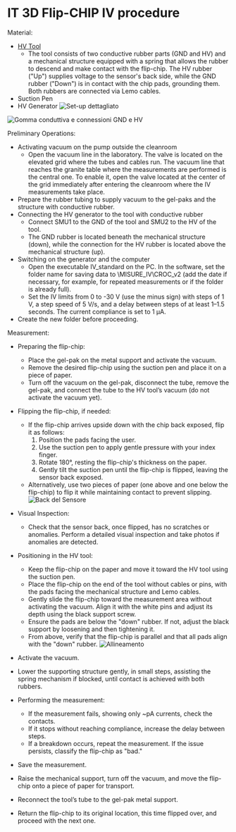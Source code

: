 # **IT 3D Flip-CHIP IV procedure**

Material:

* [HV Tool](https://indico.cern.ch/event/1468581/contributions/6188526/attachments/2954303/5194113/HV_Tool.pdf)
    * The tool consists of two conductive rubber parts (GND and HV) and a mechanical structure equipped with a spring that allows the rubber to descend and make contact with the flip-chip. The HV rubber ("Up") supplies voltage to the sensor's back side, while the GND rubber ("Down") is in contact with the chip pads, grounding them. Both rubbers are connected via Lemo cables.
* Suction Pen
* HV Generator
![Set-up dettagliato](https://codimd.web.cern.ch/uploads/upload_133b902f648598805a45c5416e51b7a8.png)

![Gomma conduttiva e connessioni GND e HV](https://codimd.web.cern.ch/uploads/upload_a809b5407b6fef66fd2409d200d46af1.png)

Preliminary Operations:
* Activating vacuum on the pump outside the cleanroom
    * Open the vacuum line in the laboratory. The valve is located on the elevated grid where the tubes and cables run. The vacuum line that reaches the granite table where the measurements are performed is the central one. To enable it, open the valve located at the center of the grid immediately after entering the cleanroom where the IV measurements take place.
* Prepare the rubber tubing to supply vacuum to the gel-paks and the structure with conductive rubber.
* Connecting the HV generator to the tool with conductive rubber
    * Connect SMU1 to the GND of the tool and SMU2 to the HV of the tool.
    * The GND rubber is located beneath the mechanical structure (down), while the connection for the HV rubber is located above the mechanical structure (up).
* Switching on the generator and the computer
    * Open the executable IV_standard on the PC. In the software, set the folder name for saving data to \MISURE_IV\CROC_v2 (add the date if necessary, for example, for repeated measurements or if the folder is already full).
    * Set the IV limits from 0 to -30 V (use the minus sign) with steps of 1 V, a step speed of 5 V/s, and a delay between steps of at least 1–1.5 seconds. The current compliance is set to 1 µA.
* Create the new folder before proceeding.




Measurement:

* Preparing the flip-chip:
    * Place the gel-pak on the metal support and activate the vacuum.
    * Remove the desired flip-chip using the suction pen and place it on a piece of paper.
    * Turn off the vacuum on the gel-pak, disconnect the tube, remove the gel-pak, and connect the tube to the HV tool’s vacuum (do not activate the vacuum yet).

* Flipping the flip-chip, if needed:
    * If the flip-chip arrives upside down with the chip back exposed, flip it as follows:
        1. Position the pads facing the user.
        2. Use the suction pen to apply gentle pressure with your index finger.
        3. Rotate 180°, resting the flip-chip's thickness on the paper.
        4. Gently tilt the suction pen until the flip-chip is flipped, leaving the sensor back exposed.
    *  Alternatively, use two pieces of paper (one above and one below the flip-chip) to flip it while maintaining contact to prevent slipping.
![Back del Sensore](https://codimd.web.cern.ch/uploads/upload_ca63c6b909d1e98a0b25c52630282062.png)
*  Visual Inspection:
    *  Check that the sensor back, once flipped, has no scratches or anomalies. Perform a detailed visual inspection and take photos if anomalies are detected.
*  Positioning in the HV tool:
    *  Keep the flip-chip on the paper and move it toward the HV tool using the suction pen.
    *  Place the flip-chip on the end of the tool without cables or pins, with the pads facing the mechanical structure and Lemo cables.
    *  Gently slide the flip-chip toward the measurement area without activating the vacuum. Align it with the white pins and adjust its depth using the black support screw.
    *  Ensure the pads are below the "down" rubber. If not, adjust the black support by loosening and then tightening it.
    *  From above, verify that the flip-chip is parallel and that all pads align with the "down" rubber.
![Allineamento](https://codimd.web.cern.ch/uploads/upload_f363abcbac66e4649bae82a8976d01ff.png)
*  Activate the vacuum.
*  Lower the supporting structure gently, in small steps, assisting the spring mechanism if blocked, until contact is achieved with both rubbers.
*  Performing the measurement:
    *  If the measurement fails, showing only ~pA currents, check the contacts.
    *  If it stops without reaching compliance, increase the delay between steps.
    *  If a breakdown occurs, repeat the measurement. If the issue persists, classify the flip-chip as "bad."

*  Save the measurement.
*  Raise the mechanical support, turn off the vacuum, and move the flip-chip onto a piece of paper for transport.
*  Reconnect the tool’s tube to the gel-pak metal support.
*  Return the flip-chip to its original location, this time flipped over, and proceed with the next one.

